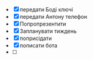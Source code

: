  - [x] передати Боді ключі
 - [x] передати Антону телефон
 - [x] Попропрезентити
 - [x] Запланувати тиждень
 - [x] поприсідати 
 - [x] пописати бота
 - [ ] 